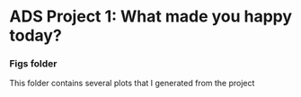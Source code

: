 # ADS Project 1: What made you happy today?
### Figs folder

This folder contains several plots that I generated from the project
